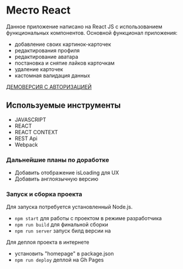 # Место React

 Данное приложение написано на React JS с использованием функциональных компонентов. Основной функционал приложения:

- добавление своих картинок-карточек
- редактирования профиля
- редактирование аватара
- постановка и снятие лайков карточкам
- удаление карточек
- кастомная валидация данных

[ДЕМОВЕРСИЯ С АВТОРИЗАЦИЕЙ](https://konstabartosh.github.io/mesto-react)

## Используемые инструменты

- JAVASCRIPT
- REACT
- REACT CONTEXT
- REST Api
- Webpack

### Дальнейшие планы по доработке

- Добавить отображение isLoading для UX
- Добавить англоязычную версию

### Запуск и сборка проекта

Для запуска потребуется установленный Node.js. 
- `npm start` для работы с проектом в режиме разработчика
- `npm run build` для финальной сборки
- `npm run server` запуск билд версии на

Для деплоя проекта в интернете
- установить "homepage" в package.json
- `npm run deploy` деплой на Gh Pages